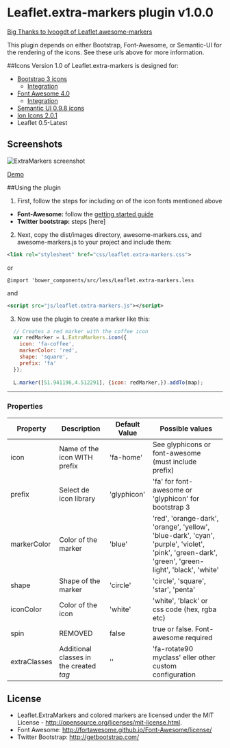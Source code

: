 # Leaflet.extra-markers plugin v1.0.0
<a href="https://github.com/lvoogdt/Leaflet.awesome-markers">Big Thanks to lvoogdt of Leaflet.awesome-markers</a>

This plugin depends on either Bootstrap, Font-Awesome, or Semantic-UI for the rendering of the icons. See these urls above for more information.


##Icons
Version 1.0 of Leaflet.extra-markers is designed for:
- [Bootstrap 3 icons](http://twitter.github.com/bootstrap/)
  -  [Integration](http://getbootstrap.com/getting-started/) 
- [Font Awesome 4.0](http://fortawesome.github.com/Font-Awesome/)
  - [Integration](http://fortawesome.github.io/Font-Awesome/get-started/)
- [Semantic UI 0.9.8 icons](http://semantic-ui.com/)
- [Ion Icons 2.0.1](http://ionicons.com/)
- Leaflet 0.5-Latest

## Screenshots
![ExtraMarkers screenshot](https://raw.github.com/coryasilva/Leaflet.ExtraMarkers/master/screenshot.png "Screenshot of ExtraMarkers")

<a href="http://coryasilva.github.io/Leaflet.ExtraMarkers/" target="_blank">Demo</a>


##Using the plugin

1. First, follow the steps for including on of the icon fonts mentioned above
  - **Font-Awesome:** follow the [getting started guide](##Icons)
  - **Twitter bootstrap:** steps [here]
2. Next, copy the dist/images directory, awesome-markers.css, and awesome-markers.js to your project and include them:
````xml
<link rel="stylesheet" href="css/leaflet.extra-markers.css">
````
or
````less
@import 'bower_components/src/less/Leaflet.extra-markers.less
````
and
````xml
<script src="js/leaflet.extra-markers.js"></script>
````
3. Now use the plugin to create a marker like this:
````js
  // Creates a red marker with the coffee icon
  var redMarker = L.ExtraMarkers.icon({
    icon: 'fa-coffee',
    markerColor: 'red',
    shape: 'square',
    prefix: 'fa'
  });
      
  L.marker([51.941196,4.512291], {icon: redMarker,}).addTo(map);
````
---


### Properties

| Property        | Description                  | Default Value | Possible  values                                     |
| --------------- | ---------------------------- | ------------- | ---------------------------------------------------- |
| icon            | Name of the icon WITH prefix | 'fa-home'     | See glyphicons or font-awesome (must include prefix)  |
| prefix          | Select de icon library       | 'glyphicon'   | 'fa' for font-awesome or 'glyphicon' for bootstrap 3 |
| markerColor     | Color of the marker          | 'blue'        | 'red', 'orange-dark', 'orange', 'yellow', 'blue-dark', 'cyan', 'purple', 'violet', 'pink', 'green-dark', 'green', 'green-light', 'black', 'white' |
| shape           | Shape of the marker          | 'circle'      | 'circle', 'square', 'star', 'penta' |
| iconColor       | Color of the icon            | 'white'       | 'white', 'black' or css code (hex, rgba etc) |
| spin            | REMOVED                      | false         | true or false. Font-awesome required |
| extraClasses    | Additional classes in the created <i> tag | '' | 'fa-rotate90 myclass' eller other custom configuration |

## License
- Leaflet.ExtraMarkers and colored markers are licensed under the MIT License - http://opensource.org/licenses/mit-license.html.
- Font Awesome: http://fortawesome.github.io/Font-Awesome/license/
- Twitter Bootstrap: http://getbootstrap.com/
